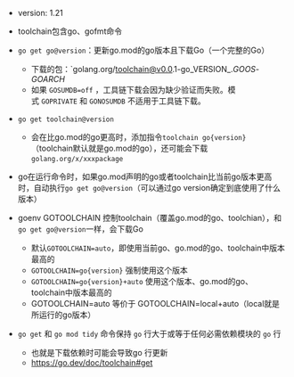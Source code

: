 - version: 1.21
- toolchain包含go、gofmt命令

- `go get go@version`：更新go.mod的go版本且下载Go（一个完整的Go）
	- 下载的包：`golang.org/toolchain@v0.0.1-go_VERSION_._GOOS_-_GOARCH_
	- 如果 `GOSUMDB=off` ，工具链下载会因为缺少验证而失败。模式 `GOPRIVATE` 和 `GONOSUMDB` 不适用于工具链下载。
- `go get toolchain@version`
	- 会在比go.mod的go更高时，添加指令`toolchain go{version}`（toolchain默认就是go.mod的go），还可能会下载 `golang.org/x/xxxpackage`

- go在运行命令时，如果go.mod声明的go或者toolchain比当前go版本更高时，自动执行`go get go@version`（可以通过go version确定到底使用了什么版本）

- goenv  GOTOOLCHAIN  控制toolchain（覆盖go.mod的go、toolchian），和`go get go@version`一样，会下载Go
	- 默认`GOTOOLCHAIN=auto`，即使用当前go、go.mod的go、toolchain中版本最高的
	- `GOTOOLCHAIN=go{version}` 强制使用这个版本 
	- `GOTOOLCHAIN=go{version}+auto` 使用这个版本、go.mod的go、toolchain中版本最高的
	- GOTOOLCHAIN=auto 等价于 GOTOOLCHAIN=local+auto（local就是所运行的go版本）

- `go get` 和 `go mod tidy` 命令保持 `go` 行大于或等于任何必需依赖模块的 `go` 行
	- 也就是下载依赖时可能会导致go 行更新
	- https://go.dev/doc/toolchain#get